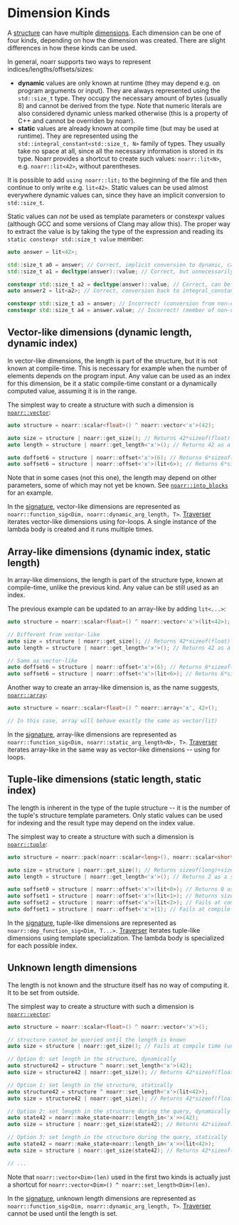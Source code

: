 # Dimension Kinds

A [structure](Glossary.md#structure) can have multiple [dimensions](Glossary.md#dimension).
Each dimension can be one of four kinds, depending on how the dimension was created.
There are slight differences in how these kinds can be used.

In general, noarr supports two ways to represent indices/lengths/offsets/sizes:
- **dynamic** values are only known at runtime (they may depend e.g. on program arguments or input).
  They are always represented using the `std::size_t` type.
  They occupy the necessary amount of bytes (usually 8) and cannot be derived from the type.
  Note that numeric literals are also considered dynamic unless marked otherwise (this is a property of C++ and cannot be overriden by noarr).
- **static** values are already known at compile time (but may be used at runtime).
  They are represented using the `std::integral_constant<std::size_t, N>` family of types.
  They usually take no space at all, since all the necessary information is stored in its type.
  Noarr provides a shortcut to create such values: `noarr::lit<N>`, e.g. `noarr::lit<42>`, without parentheses.

It is possible to add `using noarr::lit;` to the beginning of the file and then continue to only write e.g. `lit<42>`.
Static values can be used almost everywhere dynamic values can, since they have an implicit conversion to `std::size_t`.

Static values can *not* be used as template parameters or constexpr values (although GCC and some versions of Clang may allow this).
The proper way to extract the value is by taking the type of the expression and reading its `static constexpr std::size_t value` member:

```cpp
auto answer = lit<42>;

std::size_t a0 = answer; // Correct, implicit conversion to dynamic, cannot ever be converted back or used as template parameter
std::size_t a1 = decltype(answer)::value; // Correct, but unnecessarily complex

constexpr std::size_t a2 = decltype(answer)::value; // Correct, can be used for template parameter
auto answer2 = lit<a2>; // Correct, conversion back to integral_constant

constexpr std::size_t a3 = answer; // Incorrect! (conversion from non-constexpr value)
constexpr std::size_t a4 = answer.value; // Incorrect! (member of non-constexpr value, albeit static)
```


## Vector-like dimensions (dynamic length, dynamic index)

In vector-like dimensions, the length is part of the structure, but it is not known at compile-time.
This is necessary for example when the number of elements depends on the program input.
Any value can be used as an index for this dimension, be it a static compile-time constant or a dynamically computed value, assuming it is in the range.

The simplest way to create a structure with such a dimension is [`noarr::vector`](structs/vector.md):

```cpp
auto structure = noarr::scalar<float>() ^ noarr::vector<'x'>(42);

auto size = structure | noarr::get_size(); // Returns 42*sizeof(float) as a dynamic value
auto length = structure | noarr::get_length<'x'>(); // Returns 42 as a dynamic value

auto doffset6 = structure | noarr::offset<'x'>(6); // Returns 6*sizeof(float) as a dynamic value
auto soffset6 = structure | noarr::offset<'x'>(lit<6>); // Returns 6*sizeof(float) as a static value
```

Note that in some cases (not this one), the length may depend on other parameters, some of which may not yet be known.
See [`noarr::into_blocks`](structs/into_blocks.md) for an example.

In the [signature](Signature.md), vector-like dimensions are represented as `noarr::function_sig<Dim, noarr::dynamic_arg_length, T>`.
[Traverser](Traverser.md) iterates vector-like dimensions using for-loops.
A single instance of the lambda body is created and it runs multiple times.


## Array-like dimensions (dynamic index, static length)

In array-like dimensions, the length is part of the structure type, known at compile-time, unlike the previous kind.
Any value can be still used as an index.

The previous example can be updated to an array-like by adding `lit<...>`:

```cpp
auto structure = noarr::scalar<float>() ^ noarr::vector<'x'>(lit<42>); // <- added lit here

// Different from vector-like
auto size = structure | noarr::get_size(); // Returns 42*sizeof(float) as a *static* value
auto length = structure | noarr::get_length<'x'>(); // Returns 42 as a *static* value

// Same as vector-like
auto doffset6 = structure | noarr::offset<'x'>(6); // Returns 6*sizeof(float) as a dynamic value
auto soffset6 = structure | noarr::offset<'x'>(lit<6>); // Returns 6*sizeof(float) as a static value
```

Another way to create an array-like dimension is, as the name suggests, [`noarr::array`](structs/array.md):

```cpp
auto structure = noarr::scalar<float>() ^ noarr::array<'x', 42>();

// In this case, array will behave exactly the same as vector(lit)
```

In the [signature](Signature.md), array-like dimensions are represented as `noarr::function_sig<Dim, noarr::static_arg_length<N>, T>`.
[Traverser](Traverser.md) iterates array-like in the same way as vector-like dimensions -- using for loops.


## Tuple-like dimensions (static length, static index)

The length is inherent in the type of the tuple structure -- it is the number of the tuple's structure template parameters.
Only static values can be used for indexing and the result type may depend on the index value.

The simplest way to create a structure with such a dimension is [`noarr::tuple`](structs/tuple.md):

```cpp
auto structure = noarr::pack(noarr::scalar<long>(), noarr::scalar<short>()) ^ noarr::tuple<'x'>();

auto size = structure | noarr::get_size(); // Returns sizeof(long)+sizeof(short) as a *static* value
auto length = structure | noarr::get_length<'x'>(); // Returns 2 as a static value

auto soffset0 = structure | noarr::offset<'x'>(lit<0>); // Returns 0 as a static value
auto soffset1 = structure | noarr::offset<'x'>(lit<1>); // Returns sizeof(long) as a static value
auto soffset2 = structure | noarr::offset<'x'>(lit<2>); // Fails at compile time (tuple index out of range)
auto doffset1 = structure | noarr::offset<'x'>(1); // Fails at compile time (tuple index must be static)
```

In the [signature](Signature.md), tuple-like dimensions are represented as `noarr::dep_function_sig<Dim, T...>`.
[Traverser](Traverser.md) iterates tuple-like dimensions using template specialization.
The lambda body is specialized for each possible index.


## Unknown length dimensions

The length is not known and the structure itself has no way of computing it. It to be set from outside.

The simplest way to create a structure with such a dimension is [`noarr::vector`](structs/vector.md):

```cpp
auto structure = noarr::scalar<float>() ^ noarr::vector<'x'>();

// structure cannot be queried until the length is known
auto size = structure | noarr::get_size(); // Fails at compile time (unknown vector length)

// Option 0: set length in the structure, dynamically
auto structure42 = structure ^ noarr::set_length<'x'>(42);
auto size = structure42 | noarr::get_size(); // Returns 42*sizeof(float) as a dynamic value

// Option 1: set length in the structure, statically
auto structure42 = structure ^ noarr::set_length<'x'>(lit<42>);
auto size = structure42 | noarr::get_size(); // Returns 42*sizeof(float) as a static value

// Option 2: set length in the structure during the query, dynamically
auto state42 = noarr::make_state<noarr::length_in<'x'>>(42);
auto size = structure | noarr::get_size(state42); // Returns 42*sizeof(float) as a dynamic value

// Option 3: set length in the structure during the query, statically
auto state42 = noarr::make_state<noarr::length_in<'x'>>(lit<42>);
auto size = structure | noarr::get_size(state42); // Returns 42*sizeof(float) as a static value

// ...
```

Note that `noarr::vector<Dim>(len)` used in the first two kinds is actually just a shortcut for `noarr::vector<Dim>() ^ noarr::set_length<Dim>(len)`.

In the [signature](Signature.md), unknown length dimensions are represented as `noarr::function_sig<Dim, noarr::dynamic_arg_length, T>`.
[Traverser](Traverser.md) cannot be used until the length is set.
